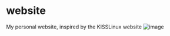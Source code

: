 # website
My personal website, inspired by the KISSLinux website
![image](https://github.com/spiry32/website/assets/103727459/dbaf2b9a-6e36-4f49-bd08-0976f74dce26)
